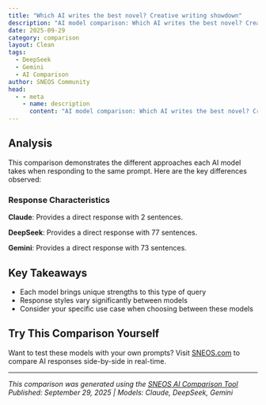 ```yaml
---
title: "Which AI writes the best novel? Creative writing showdown"
description: "AI model comparison: Which AI writes the best novel? Creative writing showdown..."
date: 2025-09-29
category: comparison
layout: Clean
tags:
  - DeepSeek
  - Gemini
  - AI Comparison
author: SNEOS Community
head:
  - - meta
    - name: description
      content: "AI model comparison: Which AI writes the best novel? Creative writing showdown..."
---
```


<ChatComparison
  title="Which AI writes the best novel? Creative writing showdown"
  prompt="Which AI writes the best novel? Creative writing showdown"
  :responses='{
    "DeepSeek": "Of course! This is a fantastic question that gets to the heart of what AI is and isn\u0027t good for. The short answer is: **There is no single \u0022best\u0022 AI for writing a novel.** It\u0027s like asking which tool is best for building a house\u2014you need a hammer, a saw, and a level for different jobs.\n\nThe \u0022best\u0022 AI depends entirely on what part of the creative process you\u0027re tackling.\n\nLet\u0027s break down the showdown between the top contenders, judging them on key novel-writing criteria.\n\n### The Contenders\n\n1.  **GPT-4 \u0026 ChatGPT Plus:** The all-around champion. Known for its fluency, coherence, and ability to follow complex instructions.\n2.  **Claude (Anthropic):** The \u0022conscientious\u0022 writer. Excels at understanding context, maintaining a consistent narrative voice, and working with long documents.\n3.  **Gemini Advanced (Google):** The creative brainstormer. Great for generating a wide variety of ideas and initial concepts.\n4.  **Specialized Tools (Sudowrite, NovelAI):** The dedicated writing assistants. Built specifically for authors, with features like a \u0022Writing Assistant,\u0022 \u0022Brainstorming,\u0022 and \u0022Style Rewrites.\u0022\n\n---\n\n### The Creative Writing Showdown: Round by Round\n\n#### Round 1: Brainstorming \u0026 Ideation (The \u0022What if?\u0022 Phase)\n*   **Goal:** Generate a logline, plot concepts, character archetypes, and world-building elements.\n*   **Winner: Gemini Advanced \u0026 GPT-4 (Tie)**\n    *   **Gemini** is fantastic at throwing out a huge volume of wild, creative ideas. It\u0027s less filtered and can produce truly unexpected concepts.\n    *   **GPT-4** is more structured and can refine a vague idea into a solid premise. (\u0022Give me a sci-fi story about a gardener\u0022 -\u003E GPT-4 can build a whole world around a \u0022bio-sculptor\u0022 on a generation ship).\n*   **Honorable Mention: Sudowrite\u0027s \u0022Brainstorm\u0022 feature** is purpose-built for this and provides highly relevant, story-specific suggestions.\n\n#### Round 2: Prose Quality \u0026 Writing Style\n*   **Goal:** Produce beautiful, evocative, and stylistically consistent sentences and paragraphs.\n*   **Winner: Claude**\n    *   Claude consistently produces the most human-like, literary, and nuanced prose. It has a great grasp of \u0022show, don\u0027t tell\u0022 and can maintain a specific authorial voice (e.g., Hemingway\u0027s terse style vs. Tolkien\u0027s descriptive one) throughout a long passage.\n*   **Runner-Up: GPT-4**\n    *   GPT-4 is also highly capable and fluent, but its prose can sometimes feel more generic or \u0022commercially safe\u0022 compared to Claude\u0027s more distinctive style.\n\n#### Round 3: Plotting \u0026 Narrative Coherence\n*   **Goal:** Maintain a logical plot, avoid contradictions, and build a satisfying story arc over many chapters.\n*   **Winner: Claude**\n    *   This is Claude\u0027s superpower. Its large context window (200K tokens) means it can remember details from 50 pages ago. It\u0027s exceptional at outlining a multi-chapter novel and ensuring that characters, settings, and plot points remain consistent.\n*   **Runner-Up: GPT-4**\n    *   GPT-4 is good at plotting but can be more prone to forgetting minor details or introducing slight inconsistencies in longer works without careful prompting.\n\n#### Round 4: Character Development \u0026 Dialogue\n*   **Goal:** Create believable, multi-dimensional characters with unique voices and write natural, compelling dialogue.\n*   **Winner: GPT-4**\n    *   GPT-4, trained on a vast corpus of human interaction, is a master of dialogue. It can easily distinguish between characters\u0027 speech patterns and generate conversations that feel authentic and drive the plot forward. It\u0027s also very good at exploring a character\u0027s internal motivations.\n*   **Runner-Up: Claude**\n    *   Claude is also excellent, especially at maintaining a character\u0027s core personality, but GPT-4 has a slight edge in the natural rhythm and subtext of dialogue.\n\n#### Round 5: The Human-AI Collaboration (Workflow)\n*   **Goal:** How well does the AI function as a writing *assistant* rather than an author?\n*   **Winner: Specialized Tools (Sudowrite)**\n    *   Tools like **Sudowrite** are designed for this. Features like \u0022Rewrite\u0022 (to change tone or expand), \u0022Describe\u0022 (to add sensory details), and \u0022Shorten\u0022 are seamlessly integrated into a writer\u0027s workflow. They feel less like a chat bot and more like a co-pilot in your word processor.\n*   **Runner-Up: Claude \u0026 GPT-4**\n    *   Both are powerful but require more manual prompting and management. You have to direct the conversation explicitly (\u0022Now, rewrite this paragraph in a more suspenseful way...\u0022).\n\n---\n\n### The Verdict: Who is the \u0022Best\u0022?\n\n*   **For the \u0022Architect\u0022 Writer (who plans everything):** **Claude** is your best bet. Its strength in long-term coherence and outlining makes it the ideal partner for building a structurally sound novel.\n*   **For the \u0022Gardener\u0022 Writer (who discovers the story by writing):** **GPT-4** or **Sudowrite** are perfect. They are brilliant at improvisation, generating the next paragraph, and helping you explore the story as you go.\n*   **For Beating Writer\u0027s Block and Idea Generation:** **Gemini Advanced** is a fantastic starting pistol for your creativity.\n*   **For a Seamless, Integrated Writing Experience:** A specialized tool like **Sudowrite** is worth the investment for serious writers.\n\n### The Crucial Caveat: The Human is the Author\n\n**No current AI can write a *good* novel on its own.**\n\nAn AI lacks true understanding, consciousness, and intent. It will always:\n*   **Struggle with Theme:** It can implement a theme you suggest, but it cannot originate a meaningful one.\n*   **Be Derivative:** It remixes what it has learned from its training data. True, groundbreaking originality is a human frontier.\n*   **Make \u0022Soulless\u0022 Choices:** An AI doesn\u0027t *feel* a character\u0027s pain or joy. Its emotional beats are calculated, not lived.\n\n### The Winning Strategy: The AI-Powered Author\n\nThe \u0022best\u0022 novel will be written by a human author who skillfully uses **all** these tools as part of their process:\n\n1.  **Brainstorm** with Gemini or GPT-4.\n2.  **Outline** the plot and characters with Claude.\n3.  **Write** your first draft, using Sudowrite or GPT-4 to overcome blocks and flesh out scenes.\n4.  **Refine** your prose and check for consistency with Claude.\n5.  **Repeat, revise, and edit.** You, the human, are the director, making all the final creative decisions.\n\nSo, in this creative writing showdown, the true winner isn\u0027t an AI\u2014it\u0027s the **author who learns to wield them all.**",
    "Gemini": "This is a fascinating question, and the answer is evolving rapidly. There\u0027s no single \u0022best\u0022 AI novel writer right now, but here\u0027s a breakdown of the key players, their strengths and weaknesses, and how they\u0027re used in novel writing:\n\n**Key AI Models/Tools \u0026 Their Strengths/Weaknesses:**\n\n*   **GPT-3.5 and GPT-4 (OpenAI):**\n    *   **Strengths:** Excellent language fluency, can generate coherent text in various styles, strong at mimicking existing writing patterns, good at dialogue, can generate ideas, outlines, and summaries.  GPT-4 has improved coherence, fact-checking, and creativity compared to GPT-3.5.\n    *   **Weaknesses:** Can be repetitive, lacks originality without careful prompting and editing, struggles with complex plots and character development over long narratives, prone to factual errors or inconsistencies, can generate nonsensical or illogical passages if not carefully guided. Requires significant human input for editing, consistency, and originality.  Can sometimes be bland or generic. Struggles with deeper themes and nuanced emotional complexity.\n    *   **How Used:** Used for brainstorming, generating first drafts, creating character descriptions, writing dialogue, outlining plots, and rewriting passages. Often used as a starting point that requires extensive human editing and rewriting.\n\n*   **Google\u0027s PaLM 2 (and its variants, like Bard):**\n    *   **Strengths:** Similar to GPT-4 in many respects. Google claims PaLM 2 is stronger at reasoning and coding.  Potentially better at handling more complex topics and research.\n    *   **Weaknesses:**  Similar to GPT-4, including potential for factual errors and lack of deep originality without human guidance.  The \u0022Bard\u0022 interface is still under development, and its long-form writing capabilities are being refined.\n    *   **How Used:** Similar to GPT-4.  Could be particularly useful for novels requiring research or technical elements.\n\n*   **Claude (Anthropic):**\n    *   **Strengths:** Designed with a focus on safety and helpfulness. Often cited as being more reliable and less prone to generating harmful content than some other models.  Has a large context window, which could be beneficial for longer narratives.\n    *   **Weaknesses:** While improving, may not always be as \u0022creative\u0022 or \u0022expressive\u0022 as some other models. Still requires human oversight.\n    *   **How Used:** Similar to GPT models, potentially useful for crafting stories with ethical considerations or for ensuring the content is appropriate.\n\n*   **Other specialized AI writing tools (Sudowrite, Jasper, NovelAI):**\n    *   **Strengths:** Often built with specific features and workflows geared towards novel writing.  May offer tools for character management, worldbuilding, plot outlining, and style consistency. Some, like NovelAI, are explicitly designed for creative and imaginative writing.\n    *   **Weaknesses:** May rely on underlying models like GPT, so they inherit some of the same weaknesses. The quality and features vary widely.  Can be expensive.\n    *   **How Used:** These tools streamline the novel-writing process, helping authors manage different aspects of the story and generate content more efficiently.\n\n**The Current Reality: Human-AI Collaboration**\n\nIt\u0027s important to understand that no AI can currently write a truly *great* novel independently, in the same way a skilled human author can.  The most promising approach is **human-AI collaboration**.  Here\u0027s how that typically works:\n\n1.  **Brainstorming \u0026 Initial Concepts (Human \u002B AI):** The human provides the initial spark \u2013 the idea, the characters, the theme. The AI can help brainstorm variations, suggest plot points, and expand on character ideas.\n2.  **Outlining (Human \u002B AI):** A detailed outline is crucial for coherence.  The human typically guides the overall structure, while the AI can help fill in the details and suggest potential twists.\n3.  **First Draft Generation (AI with Human Guidance):** This is where the AI shines.  It can generate large amounts of text quickly, filling in the gaps in the outline.  The human needs to provide clear instructions and stylistic guidance.\n4.  **Revision \u0026 Editing (Human Dominance):** This is the most crucial step. The human author must meticulously revise and edit the AI-generated text, correcting errors, adding depth and nuance, ensuring consistency, and injecting their own unique voice and perspective.  This is where the \u0022soul\u0022 of the novel is created.\n5.  **Refinement (Human \u002B AI):**  The AI can be used again to polish the text, suggest alternative phrasing, or generate additional scenes.\n\n**Judging a Novel Written with AI:**\n\nIf we were to judge an AI-assisted novel, we\u0027d need to consider:\n\n*   **Originality:** How unique and imaginative is the story?\n*   **Coherence:** Does the plot make sense? Are the characters consistent?\n*   **Emotional Impact:** Does the novel evoke emotions in the reader?\n*   **Style and Voice:** Is the writing engaging and well-crafted? Does it have a distinctive voice?\n*   **Technical Accuracy (if applicable):** Is the research accurate and well-integrated into the story?\n*   **Transparency:** Was the use of AI disclosed?  What was the extent of AI involvement?\n\n**Who \u0022Wins\u0022 the Showdown? (For Now)**\n\n*   **The \u0022Best\u0022 AI** is the one that best *assists* a human author. It\u0027s a tool, not a replacement. Right now, **GPT-4 likely holds a slight edge** due to its balance of fluency, creativity (though still limited), and improved accuracy, but **PaLM 2 and Claude are strong contenders.**\n*   **The \u0022Winning\u0022 Novel** will be the one where the human author leverages the AI\u0027s strengths while mitigating its weaknesses, resulting in a compelling and meaningful story. The *skill of the human author* is the deciding factor.\n\n**The Future:**\n\nAI is rapidly evolving.  We can expect future AI models to be:\n\n*   More creative and original.\n*   Better at handling complex plots and character development.\n*   Less prone to errors and inconsistencies.\n*   Better at understanding and responding to human feedback.\n*   More seamlessly integrated into writing workflows.\n\nEventually, we may see AI models capable of writing entire novels with minimal human intervention.  However, the question of whether those novels will be considered \u0022good\u0022 or \u0022artistic\u0022 will remain a matter of debate.  For now, the best results come from embracing AI as a powerful tool in the hands of a skilled and imaginative human author.\n"
  }'
  published-date="16:28"
/>

## Analysis

This comparison demonstrates the different approaches each AI model takes when responding to the same prompt. Here are the key differences observed:

### Response Characteristics

**Claude**: Provides a direct response with 2 sentences. 

**DeepSeek**: Provides a direct response with 77 sentences. 

**Gemini**: Provides a direct response with 73 sentences. 

## Key Takeaways

- Each model brings unique strengths to this type of query
- Response styles vary significantly between models
- Consider your specific use case when choosing between these models

## Try This Comparison Yourself

Want to test these models with your own prompts? Visit [SNEOS.com](https://sneos.com) to compare AI responses side-by-side in real-time.

---

*This comparison was generated using the [SNEOS AI Comparison Tool](https://sneos.com)*
*Published: September 29, 2025 | Models: Claude, DeepSeek, Gemini*
